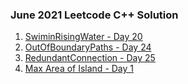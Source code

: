 ### June 2021 Leetcode C++ Solution

1. [SwiminRisingWater - Day 20](<Link to the file>)
2. [OutOfBoundaryPaths - Day 24](/June2021/C++/OutOfBoundaryPaths.cpp)
3. [RedundantConnection - Day 25](/June2021/C++/RedundantConnection.cpp)
4. [Max Area of Island - Day 1]()
